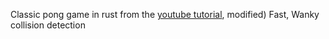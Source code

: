 Classic pong game in rust
from the [youtube tutorial](https://youtube.com/watch?v=TUE_HSgQiG0), modified)
Fast, Wanky collision detection

